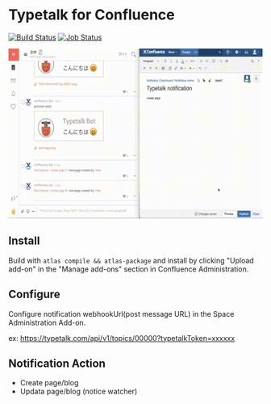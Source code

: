 # Typetalk for Confluence

[![Build Status](https://travis-ci.org/14kw/typetalk-for-confluence.svg?branch=master)](https://travis-ci.org/14kw/typetalk-for-confluence)
[![Job Status](https://inspecode.rocro.com/badges/github.com/14kw/typetalk-for-confluence/status?token=N4M6KVnmknU0E6SZFR3OMYLlEbKNfCTlGQWfj7D9Fqo)](https://inspecode.rocro.com/jobs/github.com/14kw/typetalk-for-confluence/latest?completed=true)

![typetalk-for-confluence-demo](typetalk-for-confluence.mov.gif)

## Install

Build with `atlas compile && atlas-package` and install by clicking "Upload add-on" in the "Manage add-ons" section in Confluence Administration.

## Configure

Configure notification webhookUrl(post message URL) in the Space Administration Add-on.

ex: https://typetalk.com/api/v1/topics/00000?typetalkToken=xxxxxx

## Notification Action

* Create page/blog
* Updata page/blog (notice watcher)